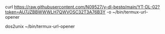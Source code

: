 curl https://raw.githubusercontent.com/N09527/y-dl-bestq/main/YT-DL-02?token=AU7JZBBWWWLH7QWVOSC32T3A76B3Y -o ~/bin/termux-url-opener



dos2unix ~/bin/termux-url-opener
